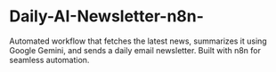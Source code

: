 # Daily-AI-Newsletter-n8n-
Automated workflow that fetches the latest news, summarizes it using Google Gemini, and sends a daily email newsletter. Built with n8n for seamless automation.
